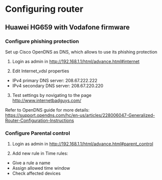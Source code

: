 # Configuring router

## Huawei HG659 with Vodafone firmware

### Configure phishing protection

Set up Cisco OpenDNS as DNS, which allows to use its phishing protection

1. Login as admin in http://192.168.1.1/html/advance.html#internet

2. Edit Internet_vdsl properties

- IPv4 primary DNS server: 208.67.222.222
- IPv4 secondary DNS server: 208.67.220.220


3. Test settings by novigating to the page http://www.internetbadguys.com/

Refer to OpenDNS guide for more details: https://support.opendns.com/hc/en-us/articles/228006047-Generalized-Router-Configuration-Instructions


### Configure Parental control

1. Login as admin in http://192.168.1.1/html/advance.html#parent_control

2. Add new rule in Time rules:
 - Give a rule a name
 - Assign allowed time window
 - Check affected devices
